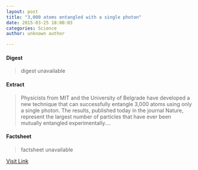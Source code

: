 ```yaml
---
layout: post
title: "3,000 atoms entangled with a single photon"
date: 2015-03-25 18:00:03
categories: Science
author: unknown author

---
```



#### Digest
>digest unavailable

#### Extract
>Physicists from MIT and the University of Belgrade have developed a new technique that can successfully entangle 3,000 atoms using only a single photon. The results, published today in the journal Nature, represent the largest number of particles that have ever been mutually entangled experimentally....

#### Factsheet
>factsheet unavailable

[Visit Link](http://phys.org/news346488175.html)


